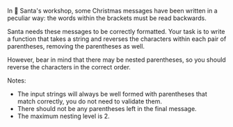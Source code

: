 In 🎅 Santa's workshop, some Christmas messages have been written in a peculiar way: the words within the brackets must be read backwards.

Santa needs these messages to be correctly formatted. Your task is to write a function that takes a string and reverses the characters within each pair of parentheses, removing the parentheses as well.

However, bear in mind that there may be nested parentheses, so you should reverse the characters in the correct order.

Notes:

* The input strings will always be well formed with parentheses that match correctly, you do not need to validate them.
* There should not be any parentheses left in the final message.
* The maximum nesting level is 2.